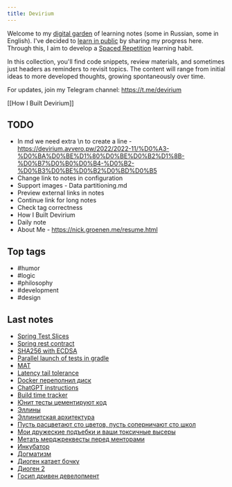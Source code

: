 ```yaml
---
title: Devirium
---
```


Welcome to my [digital garden](https://maggieappleton.com/garden-history) of learning notes (some in Russian, some in English). I've decided to [learn in public](https://dev.to/jbranchaud/how-i-learned-to-learn-in-public-2f4m) by sharing my progress here. Through this, I aim to develop a [Spaced Repetition](https://til.yenly.wtf/notes/spaced-repetition) learning habit.

In this collection, you'll find code snippets, review materials, and sometimes just headers as reminders to revisit topics. The content will range from initial ideas to more developed thoughts, growing spontaneously over time.

For updates, join my Telegram channel: https://t.me/devirium

[[How I Built Devirium]]

## TODO

- In md we need extra \n to create a line - https://devirium.avvero.pw/2022/2022-11/%D0%A3-%D0%BA%D0%BE%D1%80%D0%BE%D0%B2%D1%8B-%D0%B7%D0%B0%D0%B4-%D0%B2-%D0%B3%D0%BE%D0%B2%D0%BD%D0%B5
- Change link to notes in configuration
- Support images - Data partitioning.md
- Preview external links in notes
- Continue link for long notes
- Check tag correctness
- How I Built Devirium
- Daily note
- About Me - https://nick.groenen.me/resume.html

## Top tags
- #humor
- #logic
- #philosophy
- #development
- #design

## Last notes
- [Spring Test Slices](2023/2023-09/Spring-Test-Slices.md)
- [Spring rest contract](2023/2023-09/Spring-rest-contract.md)
- [SHA256 with ECDSA](2023/2023-09/SHA256-with-ECDSA.md)
- [Parallel launch of tests in gradle](2023/2023-09/Parallel-launch-of-tests-in-gradle.md)
- [MAT](2023/2023-09/MAT.md)
- [Latency tail tolerance](2023/2023-09/Latency-tail-tolerance.md)
- [Docker переполнил диск](2023/2023-09/Docker-переполнил-диск.md)
- [ChatGPT instructions](2023/2023-09/ChatGPT-instructions.md)
- [Build time tracker](2023/2023-09/Build-time-tracker.md)
- [Юнит тесты цементируют код](2023/2023-09/Юнит-тесты-цементируют-код.md)
- [Эллины](2023/2023-09/Эллины.md)
- [Эллинитская архитектура](2023/2023-09/Эллинитская-архитектура.md)
- [Пусть расцветают сто цветов, пусть соперничают сто школ](2023/2023-09/Пусть-расцветают-сто-цветов,-пусть-соперничают-сто-школ.md)
- [Мои дружеские подъебки и ваши токсичные высеры](2023/2023-09/Мои-дружеские-подъебки-и-ваши-токсичные-высеры.md)
- [Метать мерджреквесты перед менторами](2023/2023-09/Метать-мерджреквесты-перед-менторами.md)
- [Инкубатор](2023/2023-09/Инкубатор.md)
- [Догматизм](2023/2023-09/Догматизм.md)
- [Диоген катает бочку](2023/2023-09/Диоген-катает-бочку.md)
- [Диоген 2](2023/2023-09/Диоген-2.md)
- [Госип дривен девелопмент](2023/2023-09/Госип-дривен-девелопмент.md)
